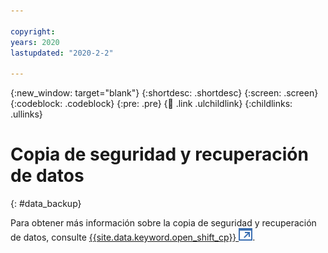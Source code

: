 ```yaml
---

copyright:
years: 2020
lastupdated: "2020-2-2"

---
```


{:new_window: target="blank"}
{:shortdesc: .shortdesc}
{:screen: .screen}
{:codeblock: .codeblock}
{:pre: .pre}
{:child: .link .ulchildlink}
{:childlinks: .ullinks}

# Copia de seguridad y recuperación de datos
{: #data_backup}

Para obtener más información sobre la copia de seguridad y recuperación de datos, consulte
[{{site.data.keyword.open_shift_cp}} ![Se abre en otro separador](../../images/icons/launch-glyph.svg "Seabre en otro separador")](https://docs.openshift.com/container-platform/4.2/backup_and_restore/backing-up-etcd.html).

